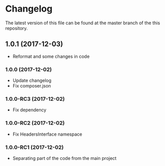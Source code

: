Changelog
====
The latest version of this file can be found at the master branch of the this repository.

## 1.0.1 (2017-12-03)
- Reformat and some changes in code

### 1.0.0 (2017-12-02)
- Update changelog
- Fix composer.json

### 1.0.0-RC3 (2017-12-02)
- Fix dependency

### 1.0.0-RC2 (2017-12-02)
- Fix HeadersInterface namespace

### 1.0.0-RC1 (2017-12-02)
- Separating part of the code from the main project
